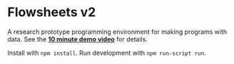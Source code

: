 #
# Flowsheets v2

A research prototype programming environment for making programs with data. See the **[10 minute demo video](https://www.youtube.com/watch?v=y1Ca5czOY7Q)** for details.

Install with `npm install`. Run development with `npm run-script run`.
